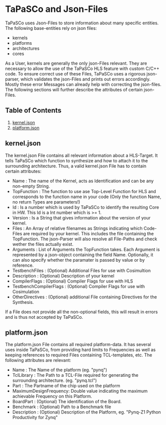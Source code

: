 TaPaSCo and Json-Files
======================

TaPaSCo uses Json-Files to store information about many specific entities. The following base-entities rely on json files:

* kernels
* platforms
* architectures
* cores 

As a User, kernels are generally the only json-Files relevant. They are necessary to allow the use of the TaPaSCo HLS feature with custom C/C++ code. To ensure correct use of these Files, TaPaSCo uses a rigorous json-parser, which validates the json-Files and prints out errors accordingly. Mostly these error Messages can already help with correcting the json-files. The following sections will further describe the attributes of certain json-Files.


Table of Contents
-----------------

  1. [kernel.json](#kernels)
  2. [platform.json](#platforms)
    
    
kernel.json <a name="kernels"/>
-----------
The kernel.json File contains all relevant information about a HLS-Target. It tells TaPaSCo which function to synthesize and how to attach it to the surrounding architecture. Thus, a valid kernel.json File has to contain certain attributes:

* Name : The name of the Kernel, acts as Identification and can be any non-empty String.
* TopFunction : The function to use ase Top-Level Function for HLS and corresponds to the function name in your code (Only the function Name, no return Types are parameters!)
* Id : Is a number which is used by TaPaSCo to identify the resulting Core in HW. This Id is a Int number which is >= 1.
* Version : Is a String that gives information about the version of your kernel.
* Files : An Array of relative filenames as Strings indicating which Code-Files are required by your kernel. This includes the file containing the TopFunction. The json-Parser will also resolve all File-Paths and check wether the files actually exist.
* Arguments : List of Arguments the TopFunction takes. Each Argument is represented by a json-object containing the field Name. Optionally, it can also specify whether the paramater is passed by value or by reference.
* TestbenchFiles : (Optional) Additional Files for use with Cosimultion
* Description : (Optional) Description of your kernel
* CompilerFlags : (Optional) Compiler Flags for use with HLS
* TestbenchCompilerFlags : (Optional) Compiler Flags for use with Cosimulation
* OtherDirectives : (Optional) additional File containing Directives for the Synthesis.

If a File does not provide all the non-optional fields, this will result in errors and is thus not accepted by TaPaSCo.

platform.json <a name="platforms"/>
-------------
The platform.json File contains all required platform-data. It has several uses inside TaPaSCo, from providing hard limits to Frequencies as well as keeping references to required Files containing TCL-templates, etc.
The following attributes are relevant:

* Name : The Name of the platform (eg. "pynq")
* TclLibrary : The Path to a TCL-File required for generating the surrounding architecture. (eg. "pynq.tcl")
* Part : The Partname of the chip used on the platform
* MaximumDesignFrequency: Double value indicating the maximum achievable Frequency on this Platform.
* BoardPart : (Optional) The identification of the Board.
* Benchmark : (Optional) Path to a Benchmark file
* Description : (Optional) Description of the Platform, eg. "Pynq-Z1 Python Productivity for Zynq"
